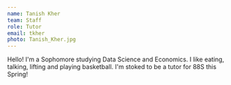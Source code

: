 ```yaml
---
name: Tanish Kher
team: Staff
role: Tutor
email: tkher
photo: Tanish_Kher.jpg
---
```


Hello! I'm a Sophomore studying Data Science and Economics. I like eating, talking, lifting and playing basketball. I'm stoked to be a tutor for 88S this Spring!